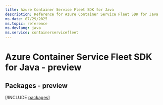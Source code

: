 ```yaml
---
title: Azure Container Service Fleet SDK for Java
description: Reference for Azure Container Service Fleet SDK for Java
ms.date: 07/29/2025
ms.topic: reference
ms.devlang: java
ms.service: containerservicefleet
---
```

# Azure Container Service Fleet SDK for Java - preview
## Packages - preview
[!INCLUDE [packages](container-service-fleet-index.md)]